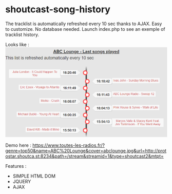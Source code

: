 # shoutcast-song-history

The tracklist is automatically refreshed every 10 sec thanks to AJAX.
Easy to customize. No database needed.
Launch index.php to see an exemple of tracklist history.

Looks like : 
![My image](result.png)

Demo here : https://www.toutes-les-radios.fr/?genre=top50&name=ABC%20Lounge&cover=abclounge.jpg&url=http://protostar.shoutca.st:8234&path=/stream&streamid=1&type=shoutcast2&mtpt=

Features : 
- SIMPLE HTML DOM
- JQUERY
- AJAX
